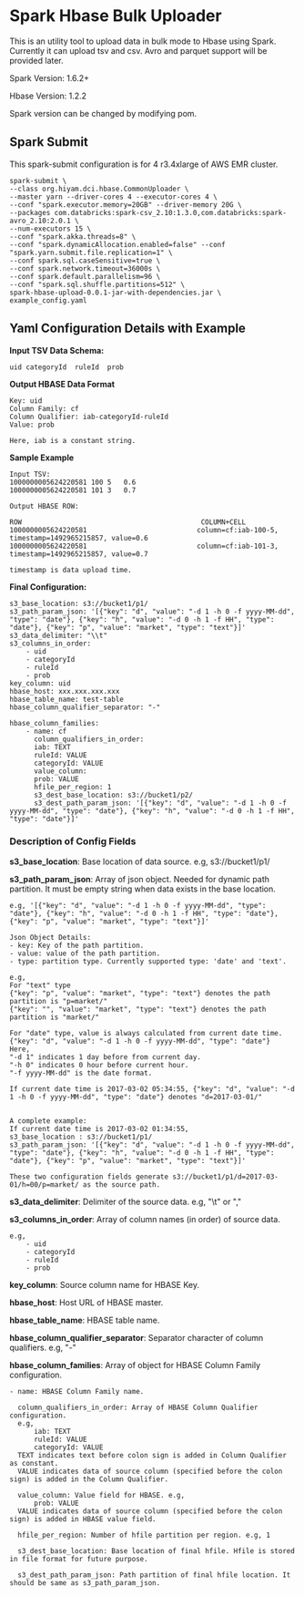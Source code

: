 
# Spark Hbase Bulk Uploader

This is an utility tool to upload data in bulk mode to Hbase using Spark. Currently it can upload tsv and csv. Avro and parquet support will be provided later. 
	
Spark Version: 1.6.2+

Hbase Version: 1.2.2

Spark version can be changed by modifying pom.

## Spark Submit
This spark-submit configuration is for 4 r3.4xlarge of AWS EMR cluster.

	spark-submit \
	--class org.hiyam.dci.hbase.CommonUploader \
	--master yarn --driver-cores 4 --executor-cores 4 \
	--conf "spark.executor.memory=20GB" --driver-memory 20G \
	--packages com.databricks:spark-csv_2.10:1.3.0,com.databricks:spark-avro_2.10:2.0.1 \
	--num-executors 15 \
	--conf "spark.akka.threads=8" \
	--conf "spark.dynamicAllocation.enabled=false" --conf "spark.yarn.submit.file.replication=1" \
	--conf spark.sql.caseSensitive=true \
	--conf spark.network.timeout=36000s \
	--conf spark.default.parallelism=96 \
	--conf "spark.sql.shuffle.partitions=512" \
	spark-hbase-upload-0.0.1-jar-with-dependencies.jar \
	example_config.yaml

## Yaml Configuration Details with Example

**Input TSV Data Schema:**

	uid	categoryId	ruleId	prob

**Output HBASE Data Format**

	Key: uid
	Column Family: cf
	Column Qualifier: iab-categoryId-ruleId
	Value: prob
	
	Here, iab is a constant string.
	
**Sample Example**
	
	Input TSV:
	1000000005624220581	100	5	0.6
	1000000005624220581	101	3	0.7
	
	Output HBASE ROW:
	
	ROW                                            COLUMN+CELL                                                             
 	1000000005624220581                           column=cf:iab-100-5, timestamp=1492965215857, value=0.6
	1000000005624220581                           column=cf:iab-101-3, timestamp=1492965215857, value=0.7 

	timestamp is data upload time.

**Final Configuration:**

	s3_base_location: s3://bucket1/p1/
	s3_path_param_json: '[{"key": "d", "value": "-d 1 -h 0 -f yyyy-MM-dd", "type": "date"}, {"key": "h", "value": "-d 0 -h 1 -f HH", "type": "date"}, {"key": "p", "value": "market", "type": "text"}]'
	s3_data_delimiter: "\\t"
	s3_columns_in_order: 
	    - uid
	    - categoryId
	    - ruleId
	    - prob
	key_column: uid
	hbase_host: xxx.xxx.xxx.xxx 
	hbase_table_name: test-table
	hbase_column_qualifier_separator: "-"

	hbase_column_families:
	    - name: cf 
	      column_qualifiers_in_order:
		  iab: TEXT
		  ruleId: VALUE
		  categoryId: VALUE
	      value_column: 
		  prob: VALUE
	      hfile_per_region: 1
	      s3_dest_base_location: s3://bucket1/p2/
	      s3_dest_path_param_json: '[{"key": "d", "value": "-d 1 -h 0 -f yyyy-MM-dd", "type": "date"}, {"key": "h", "value": "-d 0 -h 1 -f HH", "type": "date"}]'


### Description of Config Fields

**s3_base_location**: Base location of data source. e.g, s3://bucket1/p1/

**s3_path_param_json**: Array of json object. Needed for dynamic path partition. It must be empty string when data exists in the base location. 

	e.g, '[{"key": "d", "value": "-d 1 -h 0 -f yyyy-MM-dd", "type": "date"}, {"key": "h", "value": "-d 0 -h 1 -f HH", "type": "date"}, {"key": "p", "value": "market", "type": "text"}]'

	Json Object Details:
	- key: Key of the path partition.
	- value: value of the path partition.
	- type: partition type. Currently supported type: 'date' and 'text'.

	e.g, 
	For "text" type
	{"key": "p", "value": "market", "type": "text"} denotes the path partition is "p=market/"
	{"key": "", "value": "market", "type": "text"} denotes the path partition is "market/"

	For "date" type, value is always calculated from current date time. 
	{"key": "d", "value": "-d 1 -h 0 -f yyyy-MM-dd", "type": "date"}
	Here, 	
	"-d 1" indicates 1 day before from current day.
	"-h 0" indicates 0 hour before current hour.
	"-f yyyy-MM-dd" is the date format. 

	If current date time is 2017-03-02 05:34:55, {"key": "d", "value": "-d 1 -h 0 -f yyyy-MM-dd", "type": "date"} denotes "d=2017-03-01/"


	A complete example: 
	If current date time is 2017-03-02 01:34:55,
	s3_base_location : s3://bucket1/p1/
	s3_path_param_json: '[{"key": "d", "value": "-d 1 -h 0 -f yyyy-MM-dd", "type": "date"}, {"key": "h", "value": "-d 0 -h 1 -f HH", "type": "date"}, {"key": "p", "value": "market", "type": "text"}]'
	
	These two configuration fields generate s3://bucket1/p1/d=2017-03-01/h=00/p=market/ as the source path.

**s3_data_delimiter**: Delimiter of the source data. e.g, "\\t" or ","

**s3_columns_in_order**: Array of column names (in order) of source data.
	
	e.g,
	    - uid
	    - categoryId
	    - ruleId
	    - prob

**key_column**: Source column name for HBASE Key. 

**hbase_host**: Host URL of HBASE master. 

**hbase_table_name**: HBASE table name.

**hbase_column_qualifier_separator**: Separator character of column qualifiers. e.g, "-"

**hbase_column_families**: Array of object for HBASE Column Family configuration.
    
    - name: HBASE Column Family name.
      
      column_qualifiers_in_order: Array of HBASE Column Qualifier configuration. 
      e.g, 
          iab: TEXT
          ruleId: VALUE
          categoryId: VALUE
      TEXT indicates text before colon sign is added in Column Qualifier as constant. 
      VALUE indicates data of source column (specified before the colon sign) is added in the Column Qualifier.
      
      value_column: Value field for HBASE. e.g,
          prob: VALUE
      VALUE indicates data of source column (specified before the colon sign) is added in HBASE value field.     
      
      hfile_per_region: Number of hfile partition per region. e.g, 1
      
      s3_dest_base_location: Base location of final hfile. Hfile is stored in file format for future purpose. 
      
      s3_dest_path_param_json: Path partition of final hfile location. It should be same as s3_path_param_json.
	
